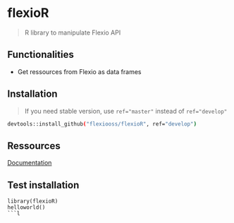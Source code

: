 # flexioR
> R library to manipulate Flexio API

## Functionalities
* Get ressources from Flexio as data frames



## Installation
> If you need stable version, use ``ref="master"`` instead of ``ref="develop"``
```bash
devtools::install_github("flexiooss/flexioR", ref="develop")
```
## Ressources
[Documentation](https://rawgit.com/flexiooss/flexioR/feature/DocumentationWebsite/docs/index.html)

## Test installation
```
library(flexioR)  
helloworld()
```l
